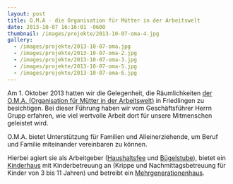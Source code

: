 ```yaml
---
layout: post
title: O.M.A - die Organisation für Mütter in der Arbeitswelt
date: 2013-10-07 16:16:01 -0600
thumbnail: /images/projekte/2013-10-07-oma-4.jpg
gallery:
  - /images/projekte/2013-10-07-oma.jpg
  - /images/projekte/2013-10-07-oma-2.jpg
  - /images/projekte/2013-10-07-oma-3.jpg
  - /images/projekte/2013-10-07-oma-5.jpg
  - /images/projekte/2013-10-07-oma-6.jpg
---
```


Am 1. Oktober 2013 hatten wir die Gelegenheit, die Räumlichkeiten [der O.M.A. (Organisation für Mütter in der Arbeitswelt)](http://www.oma-weil.de/index.php) in Friedlingen zu besichtigen. Bei dieser Führung haben wir vom Geschäftsführer Herrn Grupp erfahren, wie viel wertvolle Arbeit dort für unsere Mitmenschen geleistet wird.

O.M.A. bietet Unterstützung für Familien und Alleinerziehende, um Beruf und Familie miteinander vereinbaren zu können.

Hierbei agiert sie als Arbeitgeber ([Haushaltsfee](http://www.oma-weil.de/dla/fee.php) und [Bügelstube](http://www.oma-weil.de/dla/iron.php)), bietet ein [Kinderhaus](http://www.oma-weil.de/dla/kids.php) mit Kinderbetreuung an (Krippe und Nachmittagsbetreuung für Kinder von 3 bis 11 Jahren) und betreibt ein [Mehrgenerationenhaus](http://www.oma-weil.de/mgh/index.php).
